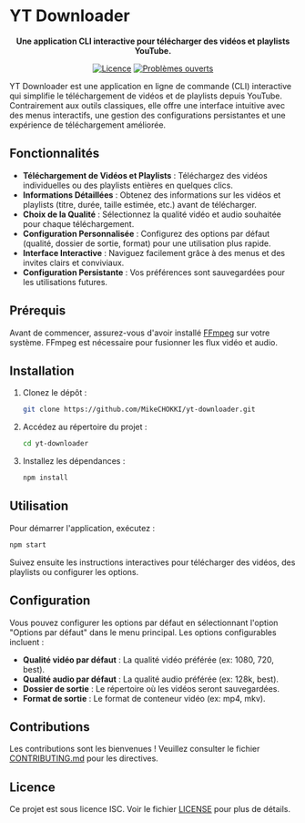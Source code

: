 # YT Downloader

<p align="center">
  <strong>Une application CLI interactive pour télécharger des vidéos et playlists YouTube.</strong>
</p>

<p align="center">
  <a href="https://github.com/MikeCHOKKI/yt-downloader/blob/main/LICENSE"><img src="https://img.shields.io/github/license/MikeCHOKKI/yt-downloader" alt="Licence"></a>
  <a href="https://github.com/MikeCHOKKI/yt-downloader/issues"><img src="https://img.shields.io/github/issues/MikeCHOKKI/yt-downloader" alt="Problèmes ouverts"></a>
</p>

YT Downloader est une application en ligne de commande (CLI) interactive qui simplifie le téléchargement de vidéos et de playlists depuis YouTube. Contrairement aux outils classiques, elle offre une interface intuitive avec des menus interactifs, une gestion des configurations persistantes et une expérience de téléchargement améliorée.

## Fonctionnalités

-   **Téléchargement de Vidéos et Playlists** : Téléchargez des vidéos individuelles ou des playlists entières en quelques clics.
-   **Informations Détaillées** : Obtenez des informations sur les vidéos et playlists (titre, durée, taille estimée, etc.) avant de télécharger.
-   **Choix de la Qualité** : Sélectionnez la qualité vidéo et audio souhaitée pour chaque téléchargement.
-   **Configuration Personnalisée** : Configurez des options par défaut (qualité, dossier de sortie, format) pour une utilisation plus rapide.
-   **Interface Interactive** : Naviguez facilement grâce à des menus et des invites clairs et conviviaux.
-   **Configuration Persistante** : Vos préférences sont sauvegardées pour les utilisations futures.

## Prérequis

Avant de commencer, assurez-vous d'avoir installé [FFmpeg](https://ffmpeg.org/download.html) sur votre système. FFmpeg est nécessaire pour fusionner les flux vidéo et audio.

## Installation

1.  Clonez le dépôt :
    ```bash
    git clone https://github.com/MikeCHOKKI/yt-downloader.git
    ```
2.  Accédez au répertoire du projet :
    ```bash
    cd yt-downloader
    ```
3.  Installez les dépendances :
    ```bash
    npm install
    ```

## Utilisation

Pour démarrer l'application, exécutez :

```bash
npm start
```

Suivez ensuite les instructions interactives pour télécharger des vidéos, des playlists ou configurer les options.

## Configuration

Vous pouvez configurer les options par défaut en sélectionnant l'option "Options par défaut" dans le menu principal. Les options configurables incluent :

-   **Qualité vidéo par défaut** : La qualité vidéo préférée (ex: 1080, 720, best).
-   **Qualité audio par défaut** : La qualité audio préférée (ex: 128k, best).
-   **Dossier de sortie** : Le répertoire où les vidéos seront sauvegardées.
-   **Format de sortie** : Le format de conteneur vidéo (ex: mp4, mkv).

## Contributions

Les contributions sont les bienvenues ! Veuillez consulter le fichier [CONTRIBUTING.md](CONTRIBUTING.md) pour les directives.

## Licence

Ce projet est sous licence ISC. Voir le fichier [LICENSE](LICENSE) pour plus de détails.
